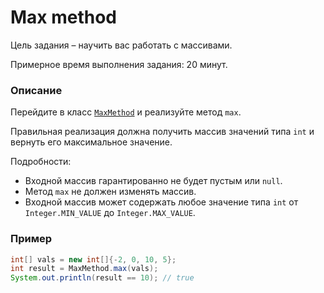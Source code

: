 # Max method

Цель задания – научить вас работать с массивами.

Примерное время выполнения задания: 20 минут.

### Описание
Перейдите в класс [`MaxMethod`](src/main/java/com/epam/rd/autotasks/max/MaxMethod.java) и реализуйте метод `max`.

Правильная реализация должна получить массив значений типа `int` и вернуть его максимальное значение.

Подробности:
- Входной массив гарантированно не будет пустым или `null`.
- Метод `max` не должен изменять массив.
- Входной массив может содержать любое значение типа `int` от `Integer.MIN_VALUE` до `Integer.MAX_VALUE`.

### Пример
```java
int[] vals = new int[]{-2, 0, 10, 5};
int result = MaxMethod.max(vals);
System.out.println(result == 10); // true
```

